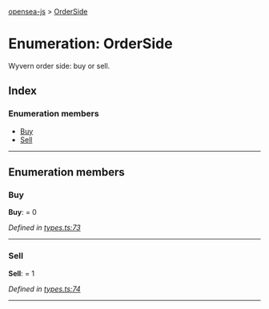 [opensea-js](../README.md) > [OrderSide](../enums/orderside.md)

# Enumeration: OrderSide

Wyvern order side: buy or sell.

## Index

### Enumeration members

* [Buy](orderside.md#buy)
* [Sell](orderside.md#sell)

---

## Enumeration members

<a id="buy"></a>

###  Buy

**Buy**:  = 0

*Defined in [types.ts:73](https://github.com/ProjectOpenSea/opensea-js/blob/03a1831/src/types.ts#L73)*

___
<a id="sell"></a>

###  Sell

**Sell**:  = 1

*Defined in [types.ts:74](https://github.com/ProjectOpenSea/opensea-js/blob/03a1831/src/types.ts#L74)*

___


